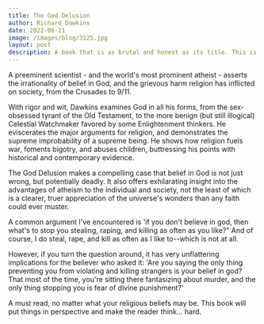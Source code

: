 ```yaml
---
title: The God Delusion
author: Richard Dawkins
date: 2022-06-21
image: /images/blog/3125.jpg
layout: post
description: A book that is as brutal and honest as its title. This is like a handbook of reference for any atheist for the range of illogical, childish or even intelligent theist arguments that might be addressed to him.
---
```


A preeminent scientist - and the world's most prominent atheist - asserts the irrationality of belief in God, and the grievous harm religion has inflicted on society, from the Crusades to 9/11.

With rigor and wit, Dawkins examines God in all his forms, from the sex-obsessed tyrant of the Old Testament, to the more benign (but still illogical) Celestial Watchmaker favored by some Enlightenment thinkers. He eviscerates the major arguments for religion, and demonstrates the supreme improbability of a supreme being. He shows how religion fuels war, foments bigotry, and abuses children, buttressing his points with historical and contemporary evidence.

The God Delusion makes a compelling case that belief in God is not just wrong, but potentially deadly. It also offers exhilarating insight into the advantages of atheism to the individual and society, not the least of which is a clearer, truer appreciation of the universe's wonders than any faith could ever muster.

A common argument I've encountered is 'if you don't believe in god, then what's to stop you stealing, raping, and killing as often as you like?" And of course, I do steal, rape, and kill as often as I like to--which is not at all.

However, if you turn the question around, it has very unflattering implications for the believer who asked it: 'Are you saying the only thing preventing you from violating and killing strangers is your belief in god? That most of the time, you're sitting there fantasizing about murder, and the only thing stopping you is fear of divine punishment?'

A must read, no matter what your religious beliefs may be. This book will put things in perspective and make the reader think... hard.
